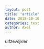 ```yaml
--- 
layout: post 
title: "article" 
date: 2018-10-10 
categories: test
author: Axel  
---
```

uifzevsjkler
